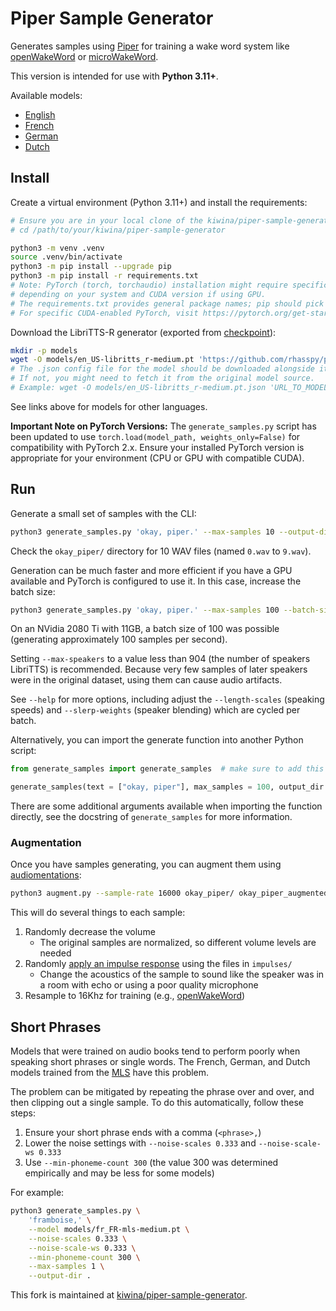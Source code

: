 # Piper Sample Generator

Generates samples using [Piper](https://github.com/rhasspy/piper/) for training a wake word system like [openWakeWord](https://github.com/dscripka/openWakeWord) or [microWakeWord](https://github.com/kiwina/microWakeWord).

This version is intended for use with **Python 3.11+**.

Available models:

- [English](https://github.com/rhasspy/piper-sample-generator/releases/download/v2.0.0/en_US-libritts_r-medium.pt)
- [French](https://github.com/rhasspy/piper-sample-generator/releases/download/v2.0.0/fr_FR-mls-medium.pt)
- [German](https://github.com/rhasspy/piper-sample-generator/releases/download/v2.0.0/de_DE-mls-medium.pt)
- [Dutch](https://github.com/rhasspy/piper-sample-generator/releases/download/v2.0.0/nl_NL-mls-medium.pt)

## Install

Create a virtual environment (Python 3.11+) and install the requirements:

```sh
# Ensure you are in your local clone of the kiwina/piper-sample-generator fork
# cd /path/to/your/kiwina/piper-sample-generator

python3 -m venv .venv
source .venv/bin/activate
python3 -m pip install --upgrade pip
python3 -m pip install -r requirements.txt
# Note: PyTorch (torch, torchaudio) installation might require specific commands
# depending on your system and CUDA version if using GPU.
# The requirements.txt provides general package names; pip should pick compatible versions.
# For specific CUDA-enabled PyTorch, visit https://pytorch.org/get-started/locally/
```

Download the LibriTTS-R generator (exported from [checkpoint](https://huggingface.co/datasets/rhasspy/piper-checkpoints/tree/main/en/en_US/libritts_r/medium)):

```sh
mkdir -p models
wget -O models/en_US-libritts_r-medium.pt 'https://github.com/rhasspy/piper-sample-generator/releases/download/v2.0.0/en_US-libritts_r-medium.pt'
# The .json config file for the model should be downloaded alongside it or be present.
# If not, you might need to fetch it from the original model source.
# Example: wget -O models/en_US-libritts_r-medium.pt.json 'URL_TO_MODEL_JSON_CONFIG'
```

See links above for models for other languages.

**Important Note on PyTorch Versions:**
The `generate_samples.py` script has been updated to use `torch.load(model_path, weights_only=False)` for compatibility with PyTorch 2.x. Ensure your installed PyTorch version is appropriate for your environment (CPU or GPU with compatible CUDA).

## Run

Generate a small set of samples with the CLI:

```sh
python3 generate_samples.py 'okay, piper.' --max-samples 10 --output-dir okay_piper/
```

Check the `okay_piper/` directory for 10 WAV files (named `0.wav` to `9.wav`).

Generation can be much faster and more efficient if you have a GPU available and PyTorch is configured to use it. In this case, increase the batch size:

```sh
python3 generate_samples.py 'okay, piper.' --max-samples 100 --batch-size 10 --output-dir okay_piper/
```

On an NVidia 2080 Ti with 11GB, a batch size of 100 was possible (generating approximately 100 samples per second).

Setting `--max-speakers` to a value less than 904 (the number of speakers LibriTTS) is recommended. Because very few samples of later speakers were in the original dataset, using them can cause audio artifacts.

See `--help` for more options, including adjust the `--length-scales` (speaking speeds) and `--slerp-weights` (speaker blending) which are cycled per batch.

Alternatively, you can import the generate function into another Python script:

```python
from generate_samples import generate_samples  # make sure to add this to your Python path as needed

generate_samples(text = ["okay, piper"], max_samples = 100, output_dir = "output_dir_path", batch_size=10)
```

There are some additional arguments available when importing the function directly, see the docstring of `generate_samples` for more information.

### Augmentation

Once you have samples generating, you can augment them using [audiomentations](https://iver56.github.io/audiomentations/):

```sh
python3 augment.py --sample-rate 16000 okay_piper/ okay_piper_augmented/
```

This will do several things to each sample:

1. Randomly decrease the volume
   - The original samples are normalized, so different volume levels are needed
2. Randomly [apply an impulse response](https://iver56.github.io/audiomentations/waveform_transforms/apply_impulse_response/) using the files in `impulses/`
   - Change the acoustics of the sample to sound like the speaker was in a room with echo or using a poor quality microphone
3. Resample to 16Khz for training (e.g., [openWakeWord](https://github.com/dscripka/openWakeWord))

## Short Phrases

Models that were trained on audio books tend to perform poorly when speaking short phrases or single words.
The French, German, and Dutch models trained from the [MLS](http://openslr.org/94/) have this problem.

The problem can be mitigated by repeating the phrase over and over, and then clipping out a single sample.
To do this automatically, follow these steps:

1. Ensure your short phrase ends with a comma (`<phrase>,`)
2. Lower the noise settings with `--noise-scales 0.333` and `--noise-scale-ws 0.333`
3. Use `--min-phoneme-count 300` (the value 300 was determined empirically and may be less for some models)

For example:

```sh
python3 generate_samples.py \
    'framboise,' \
    --model models/fr_FR-mls-medium.pt \
    --noise-scales 0.333 \
    --noise-scale-ws 0.333 \
    --min-phoneme-count 300 \
    --max-samples 1 \
    --output-dir .
```

This fork is maintained at [kiwina/piper-sample-generator](https://github.com/kiwina/piper-sample-generator).

